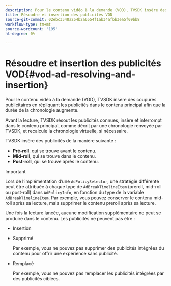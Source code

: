 ```yaml
---
description: Pour le contenu vidéo à la demande (VOD), TVSDK insère des coupures publicitaires en répliquant les publicités dans le contenu principal afin que la durée de la chronologie augmente.
title: Résoudre et insertion des publicités VOD
source-git-commit: 02ebc3548a254b2a6554f1ab34afbb3ea5f09bb8
workflow-type: tm+mt
source-wordcount: '195'
ht-degree: 0%

---
```


# Résoudre et insertion des publicités VOD{#vod-ad-resolving-and-insertion}

Pour le contenu vidéo à la demande (VOD), TVSDK insère des coupures publicitaires en répliquant les publicités dans le contenu principal afin que la durée de la chronologie augmente.

Avant la lecture, TVSDK résout les publicités connues, insère et interrompt dans le contenu principal, comme décrit par une chronologie renvoyée par TVSDK, et recalcule la chronologie virtuelle, si nécessaire.

TVSDK insère des publicités de la manière suivante :

* **Pré-roll**, qui se trouve avant le contenu.
* **Mid-roll**, qui se trouve dans le contenu.
* **Post-roll**, qui se trouve après le contenu.

>[!IMPORTANT]
>
>Lors de l’implémentation d’une `AdPolicySelector`, une stratégie différente peut être attribuée à chaque type de `AdBreakTimelineItem` (preroll, mid-roll ou post-roll) dans `AdPolicyInfo`, en fonction du type de la variable `AdBreakTimelineItem`. Par exemple, vous pouvez conserver le contenu mid-roll après sa lecture, mais supprimer le contenu preroll après sa lecture.

Une fois la lecture lancée, aucune modification supplémentaire ne peut se produire dans le contenu. Les publicités ne peuvent pas être :

* Insertion
* Supprimé

  Par exemple, vous ne pouvez pas supprimer des publicités intégrées du contenu pour offrir une expérience sans publicité.
* Remplacé

  Par exemple, vous ne pouvez pas remplacer les publicités intégrées par des publicités ciblées.
